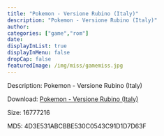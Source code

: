 ```yaml
---
title: "Pokemon - Versione Rubino (Italy)"
description: "Pokemon - Versione Rubino (Italy)"
author: 
categories: ["game","rom"]
date: 
displayInList: true
displayInMenu: false
dropCap: false
featuredImage: /img/miss/gamemiss.jpg
---
```


Description: Pokemon - Versione Rubino (Italy)

Download: <a style="text-decoration:underline;" href="https://mega.nz/#!rCRSTY7Q!MI4Mt5iR4CFUlHKO-7KrJ-VVBFm5SRJqeDb-hC9SQvk" target = "_blank" rel = "nofollow" > Pokemon - Versione Rubino (Italy)</a>

Size: 16777216

MD5: 4D3E531ABCBBE530C0543C91D1D7D63F

